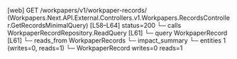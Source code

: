[web] GET /workpapers/v1/workpaper-records/  (Workpapers.Next.API.External.Controllers.v1.Workpapers.RecordsController.GetRecordsMinimalQuery)  [L58–L64] status=200
  └─ calls WorkpaperRecordRepository.ReadQuery [L61]
  └─ query WorkpaperRecord [L61]
    └─ reads_from WorkpaperRecords
  └─ impact_summary
    └─ entities 1 (writes=0, reads=1)
      └─ WorkpaperRecord writes=0 reads=1

